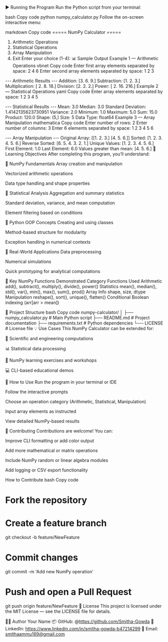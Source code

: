 ▶️ Running the Program
Run the Python script from your terminal:

bash
Copy code
python numpy_calculator.py
Follow the on-screen interactive menu:

markdown
Copy code
===== NumPy Calculator =====
1. Arithmetic Operations
2. Statistical Operations
3. Array Manipulation
4. Exit
Enter your choice (1-4):
📊 Sample Output
Example 1 — Arithmetic Operations
vbnet
Copy code
Enter first array elements separated by space: 2 4 6
Enter second array elements separated by space: 1 2 3

--- Arithmetic Results ---
Addition: [3. 6. 9.]
Subtraction: [1. 2. 3.]
Multiplication: [ 2.  8. 18.]
Division: [2. 2. 2.]
Power: [  2.  16. 216.]
Example 2 — Statistical Operations
yaml
Copy code
Enter array elements separated by space: 1 2 3 4 5

--- Statistical Results ---
Mean: 3.0
Median: 3.0
Standard Deviation: 1.4142135623730951
Variance: 2.0
Minimum: 1.0
Maximum: 5.0
Sum: 15.0
Product: 120.0
Shape: (5,)
Size: 5
Data Type: float64
Example 3 — Array Manipulation
mathematica
Copy code
Enter number of rows: 2
Enter number of columns: 3
Enter 6 elements separated by space:
1 2 3 4 5 6

--- Array Manipulation ---
Original Array:
 [[1. 2. 3.]
  [4. 5. 6.]]
Sorted: [1. 2. 3. 4. 5. 6.]
Reverse Sorted: [6. 5. 4. 3. 2. 1.]
Unique Values: [1. 2. 3. 4. 5. 6.]
First Element: 1.0
Last Element: 6.0
Values greater than mean: [4. 5. 6.]
📖 Learning Objectives
After completing this program, you’ll understand:

🧠 NumPy Fundamentals
Array creation and manipulation

Vectorized arithmetic operations

Data type handling and shape properties

🔢 Statistical Analysis
Aggregation and summary statistics

Standard deviation, variance, and mean computation

Element filtering based on conditions

🧰 Python OOP Concepts
Creating and using classes

Method-based structure for modularity

Exception handling in numerical contexts

🧮 Real-World Applications
Data preprocessing

Numerical simulations

Quick prototyping for analytical computations

🔧 Key NumPy Functions Demonstrated
Category	Functions Used
Arithmetic	add(), subtract(), multiply(), divide(), power()
Statistics	mean(), median(), std(), var(), min(), max(), sum(), prod()
Array Info	shape, size, dtype
Manipulation	reshape(), sort(), unique(), flatten()
Conditional	Boolean indexing (arr[arr > mean])

📁 Project Structure
bash
Copy code
numpy-calculator/
│
├── numpy_calculator.py     # Main Python script
├── README.md               # Project documentation
├── requirements.txt        # Python dependencies
└── LICENSE                 # License file
💡 Use Cases
This NumPy Calculator can be extended for:

🧮 Scientific and engineering computations

📊 Statistical data processing

🧠 NumPy learning exercises and workshops

💻 CLI-based educational demos

🧠 How to Use
Run the program in your terminal or IDE

Follow the interactive prompts

Choose an operation category (Arithmetic, Statistical, Manipulation)

Input array elements as instructed

View detailed NumPy-based results

🤝 Contributing
Contributions are welcome! You can:

Improve CLI formatting or add color output

Add more mathematical or matrix operations

Include NumPy random or linear algebra modules

Add logging or CSV export functionality

How to Contribute
bash
Copy code
# Fork the repository
# Create a feature branch
git checkout -b feature/NewFeature

# Commit changes
git commit -m 'Add new NumPy operation'

# Push and open a Pull Request
git push origin feature/NewFeature
📝 License
This project is licensed under the MIT License — see the LICENSE file for details.

👨‍💻 Author
Your Name
📦 GitHub: @https://github.com/Smitha-Gowda
💼 LinkedIn: https://www.linkedin.com/in/smitha-gowda-b47214299
📧 Email: smithaammu169@gmail.com


